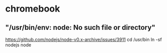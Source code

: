 


# chromebook
## "/usr/bin/env: node: No such file or directory"
https://github.com/nodejs/node-v0.x-archive/issues/3911
cd /usr/bin
ln -sf nodejs node


